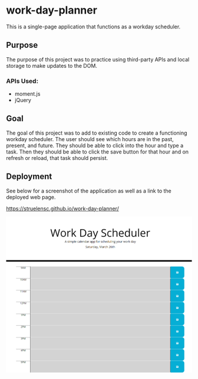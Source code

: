 # work-day-planner

This is a single-page application that functions as a workday scheduler.

## Purpose

The purpose of this project was to practice using third-party APIs and local storage to make updates to the DOM.

### APIs Used:
- moment.js
- jQuery

## Goal

The goal of this project was to add to existing code to create a functioning workday scheduler. The user should see which hours are in the past, present, and future. They should be able to click into the hour and type a task. Then they should be able to click the save button for that hour and on refresh or reload, that task should persist.

## Deployment

See below for a screenshot of the application as well as a link to the deployed web page.

https://struelensc.github.io/work-day-planner/

![workday scheduler screenshot](assets/images/work-day-planner_index.html.png)